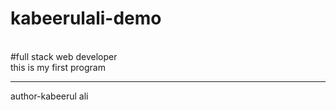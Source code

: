 # kabeerulali-demo
<br>
#full stack web developer
<br>
this is my first program
<hr>
author-kabeerul ali


